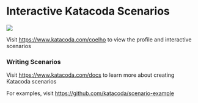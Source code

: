 # Interactive Katacoda Scenarios

[![](http://shields.katacoda.com/katacoda/coelho/count.svg)](https://www.katacoda.com/coelho "Get your profile on Katacoda.com")

Visit https://www.katacoda.com/coelho to view the profile and interactive scenarios

### Writing Scenarios
Visit https://www.katacoda.com/docs to learn more about creating Katacoda scenarios

For examples, visit https://github.com/katacoda/scenario-example
